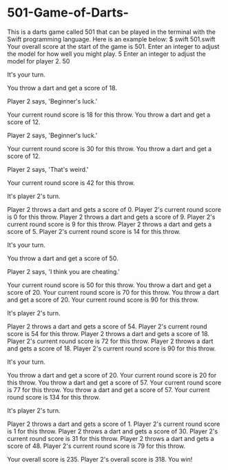 # 501-Game-of-Darts-
This is a darts game called 501 that can be played in the terminal with the Swift programming language.
Here is an example below:
$ swift 501.swift
Your overall score at the start of the game is 501.
Enter an integer to adjust the model for how well you might play.
5
Enter an integer to adjust the model for player 2.
50

It's your turn.

You throw a dart and get a score of 18.

Player 2 says,
 'Beginner's luck.'

Your current round score is 18 for this throw.
You throw a dart and get a score of 12.

Player 2 says,
 'Beginner's luck.'

Your current round score is 30 for this throw.
You throw a dart and get a score of 12.

Player 2 says,
 'That's weird.'

Your current round score is 42 for this throw.

It's player 2's turn.

Player 2 throws a dart and gets a score of 0.
Player 2's current round score is 0 for this throw.
Player 2 throws a dart and gets a score of 9.
Player 2's current round score is 9 for this throw.
Player 2 throws a dart and gets a score of 5.
Player 2's current round score is 14 for this throw.

It's your turn.

You throw a dart and get a score of 50.

Player 2 says,
 'I think you are cheating.'

Your current round score is 50 for this throw.
You throw a dart and get a score of 20.
Your current round score is 70 for this throw.
You throw a dart and get a score of 20.
Your current round score is 90 for this throw.

It's player 2's turn.

Player 2 throws a dart and gets a score of 54.
Player 2's current round score is 54 for this throw.
Player 2 throws a dart and gets a score of 18.
Player 2's current round score is 72 for this throw.
Player 2 throws a dart and gets a score of 18.
Player 2's current round score is 90 for this throw.

It's your turn.

You throw a dart and get a score of 20.
Your current round score is 20 for this throw.
You throw a dart and get a score of 57.
Your current round score is 77 for this throw.
You throw a dart and get a score of 57.
Your current round score is 134 for this throw.

It's player 2's turn.

Player 2 throws a dart and gets a score of 1.
Player 2's current round score is 1 for this throw.
Player 2 throws a dart and gets a score of 30.
Player 2's current round score is 31 for this throw.
Player 2 throws a dart and gets a score of 48.
Player 2's current round score is 79 for this throw.

Your overall score is 235.
Player 2's overall score is 318.
You win!
